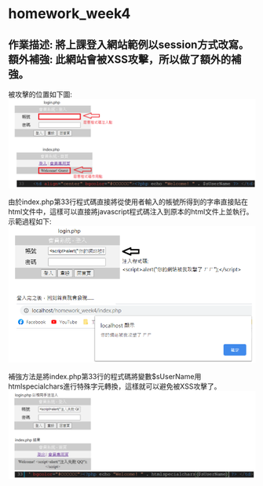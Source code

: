 # homework_week4
作業描述: 將上課登入網站範例以session方式改寫。
額外補強: 此網站會被XSS攻擊，所以做了額外的補強。
----
被攻擊的位置如下圖:
![注入位置示意圖](image/1.png)

由於index.php第33行程式碼直接將從使用者輸入的帳號所得到的字串直接貼在html文件中，這樣可以直接將javascript程式碼注入到原本的html文件上並執行。示範過程如下:
![注入示意圖](image/2.png)

補強方法是將index.php第33行的程式碼將變數$sUserName用htmlspecialchars進行特殊字元轉換，這樣就可以避免被XSS攻擊了。
![補強方式](image/3.png)
